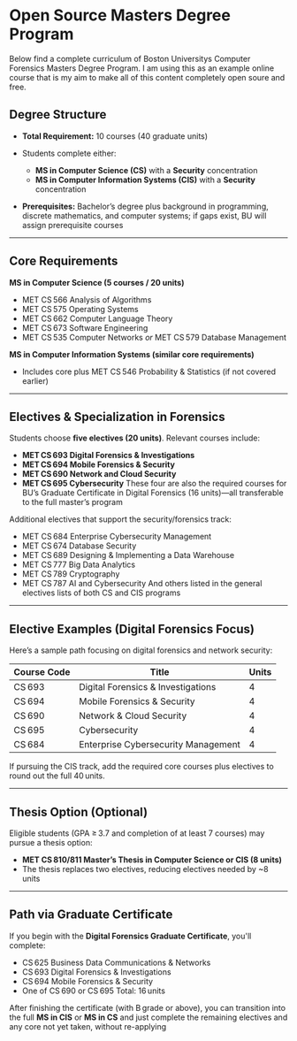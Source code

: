 # Open Source Masters Degree Program 

Below find a complete curriculum of Boston Universitys Computer Forensics Masters Degree Program. I am using this as an example online course that is my aim to make all of this content completely open soure and free.

## Degree Structure

* **Total Requirement:** 10 courses (40 graduate units) 
* Students complete either:

  * **MS in Computer Science (CS)** with a **Security** concentration
  * **MS in Computer Information Systems (CIS)** with a **Security** concentration
* **Prerequisites:** Bachelor’s degree plus background in programming, discrete mathematics, and computer systems; if gaps exist, BU will assign prerequisite courses 
---

## Core Requirements

**MS in Computer Science (5 courses / 20 units)** 

* MET CS 566 Analysis of Algorithms
* MET CS 575 Operating Systems
* MET CS 662 Computer Language Theory
* MET CS 673 Software Engineering
* MET CS 535 Computer Networks *or* MET CS 579 Database Management

**MS in Computer Information Systems (similar core requirements)** 

* Includes core plus MET CS 546 Probability & Statistics (if not covered earlier) 

---

## Electives & Specialization in Forensics

Students choose **five electives (20 units)**. Relevant courses include:

* **MET CS 693 Digital Forensics & Investigations**
* **MET CS 694 Mobile Forensics & Security**
* **MET CS 690 Network and Cloud Security**
* **MET CS 695 Cybersecurity**
  These four are also the required courses for BU’s Graduate Certificate in Digital Forensics (16 units)—all transferable to the full master’s program

Additional electives that support the security/forensics track:

* MET CS 684 Enterprise Cybersecurity Management
* MET CS 674 Database Security
* MET CS 689 Designing & Implementing a Data Warehouse
* MET CS 777 Big Data Analytics
* MET CS 789 Cryptography
* MET CS 787 AI and Cybersecurity
  And others listed in the general electives lists of both CS and CIS programs 

---

## Elective Examples (Digital Forensics Focus)

Here’s a sample path focusing on digital forensics and network security:

| Course Code | Title                               | Units |
| ----------- | ----------------------------------- | ----- |
| CS 693      | Digital Forensics & Investigations  | 4     |
| CS 694      | Mobile Forensics & Security         | 4     |
| CS 690      | Network & Cloud Security            | 4     |
| CS 695      | Cybersecurity                       | 4     |
| CS 684      | Enterprise Cybersecurity Management | 4     |

If pursuing the CIS track, add the required core courses plus electives to round out the full 40 units.

---

## Thesis Option (Optional)

Eligible students (GPA ≥ 3.7 and completion of at least 7 courses) may pursue a thesis option:

* **MET CS 810/811 Master’s Thesis in Computer Science or CIS (8 units)**
* The thesis replaces two electives, reducing electives needed by \~8 units 

---

## Path via Graduate Certificate

If you begin with the **Digital Forensics Graduate Certificate**, you'll complete:

* CS 625 Business Data Communications & Networks
* CS 693 Digital Forensics & Investigations
* CS 694 Mobile Forensics & Security
* One of CS 690 or CS 695
  Total: 16 units 

After finishing the certificate (with B grade or above), you can transition into the full **MS in CIS** or **MS in CS** and just complete the remaining electives and any core not yet taken, without re-applying 



